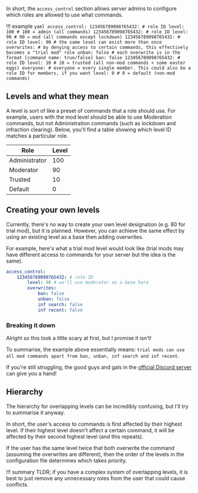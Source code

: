 In short, the `access_control` section allows server admins to configure which roles are allowed to use what commands.

!!! example
	```yaml
	access_control:
		123456789098765432: # role ID
			level: 100 # 100 = admin (all commands)
		123456789098765432: # role ID
			level: 90 # 90 = mod (all commands except lockdown)
		123456789098765432: # role ID
			level: 90 # the same level can exist more than once
			overwrites: # by denying access to certain commands, this effectively becomes a "trial mod" role
				unban: false # each overwrite is in the format [command name: true/false]
				ban: false
		123456789098765432: # role ID
			level: 10 # 10 = trusted (all non-mod commands + some easter eggs)
		everyone: # everyone = every single member. This could also be a role ID for members, if you want
			level: 0 # 0 = default (non-mod commands)
	```

## Levels and what they mean

A level is sort of like a preset of commands that a role should use. For example, users with the mod level should be able to use Moderation commands, but not Administration commands (such as lockdown and infraction clearing). Below, you'll find a table showing which level ID matches a particular role.

| Role          | Level        |
| ------------- | ------------ | 
| Administrator | 100          |
| Moderator     | 90           | 
| Trusted       | 10           | 
| Default       | 0            |

## Creating your own levels

Currently, there's no way to create your own level designation (e.g. 80 for trial mod), but it is planned. However, you can achieve the same effect by using an existing level as a base then adding overwrites. 

For example, here's what a trial mod level would look like (trial mods may have different access to commands for your server but the idea is the same).

```yaml
access_control:
	123456789098765432: # role ID
		level: 90 # we'll use moderator as a base here
		overwrites:
			ban: false
			unban: false
			inf search: false
			inf recent: false
```

### Breaking it down 

Alright so this look a little scary at first, but I promise it isn't!

To summarise, the example above essentially means: `trial mods can use all mod commands apart from ban, unban, inf search and inf recent`. 

If you're still struggling, the good guys and gals in the [official Discord server](https://discord.gg/pWraGYX) can give you a hand!

## Hierarchy

The hierarchy for overlapping levels can be incredibly confusing, but I'll try to summarise it anyway.

In short, the user's access to commands is first affected by their highest level. If their highest level doesn't affect a certain command, it will be affected by their second highest level (and this repeats).

If the user has the same level twice that both overwrite the command (assuming the overwrites are different), then the order of the levels in the configuration file determines which takes priority.

!!! summary
	TLDR; if you have a complex system of overlapping levels, it is best to just remove any unnecessary roles from the user that could cause conflicts.